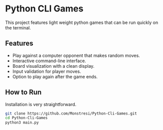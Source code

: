 # Python CLI Games
This project features light weight python games that can be run quickly on the terminal.  

## Features

- Play against a computer opponent that makes random moves.
- Interactive command-line interface.
- Board visualization with a clean display.
- Input validation for player moves.
- Option to play again after the game ends.

## How to Run

Installation is very straightforward.

   ```bash
   git clone https://github.com/Monstresi/Python-Cli-Games.git   
   cd Python-Cli-Games
   python3 main.py
